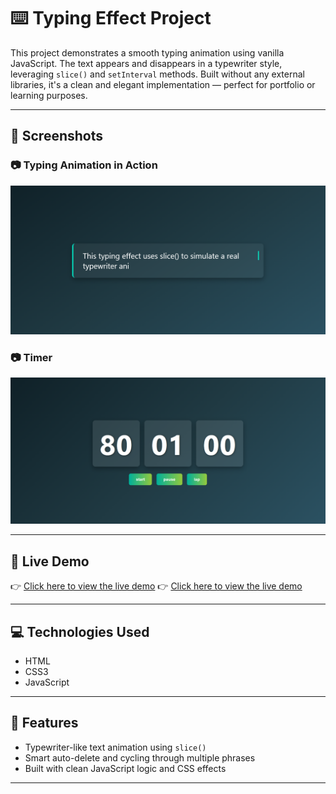 # ⌨️ Typing Effect Project

This project demonstrates a smooth typing animation using vanilla JavaScript. The text appears and disappears in a typewriter style, leveraging `slice()` and `setInterval` methods. Built without any external libraries, it's a clean and elegant implementation — perfect for portfolio or learning purposes.

---

## 📸 Screenshots

### 📷 Typing Animation in Action
![Screenshot 1](img/Screenshot%202025-08-07%20080630.png)

### 📷 Timer
![Screenshot 2](img/Screenshot%202025-08-07%20080620.png)

---

## 🔗 Live Demo

👉 [Click here to view the live demo]( https://setarehomadian80.github.io/section30-web24/)
👉 [Click here to view the live demo](https://your-demo-link-here.com)

---

## 💻 Technologies Used

- HTML
- CSS3 
- JavaScript 

---

## 📜 Features

- Typewriter-like text animation using `slice()`
- Smart auto-delete and cycling through multiple phrases
- Built with clean JavaScript logic and CSS effects

---

